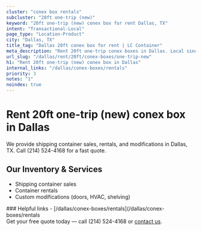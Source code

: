 ```yaml
---
cluster: "conex box rentals"
subcluster: "20ft one-trip (new)"
keyword: "20ft one-trip (new) conex box for rent Dallas, TX"
intent: "Transactional-Local"
page_type: "Location-Product"
city: "Dallas, TX"
title_tag: "Dallas 20ft conex box for rent | LC Container"
meta_description: "Rent 20ft one-trip conex boxes in Dallas. Local since 2003. Flexible rental terms. Same-week delivery available. Get your free quote — call (214) 524-4168 to..."
url_slug: "/dallas/rent/20ft/conex-boxes/one-trip-new"
h1: "Rent 20ft one-trip (new) conex box in Dallas"
internal_links: "/dallas/conex-boxes/rentals"
priority: 3
notes: "1"
noindex: true
---
```


# Rent 20ft one-trip (new) conex box in Dallas

We provide shipping container sales, rentals, and modifications in Dallas, TX. Call (214) 524-4168 for a fast quote.

## Our Inventory & Services
- Shipping container sales
- Container rentals
- Custom modifications (doors, HVAC, shelving)

<div data-section="internal-links">
### Helpful links
- [/dallas/conex-boxes/rentals](/dallas/conex-boxes/rentals
</div>

<div data-section="cta">
Get your free quote today — call (214) 524-4168 or <a href="/contact">contact us</a>.
</div>

<script type="application/ld+json">{"@context":"https://schema.org","@type":"FAQPage","mainEntity":[{"@type":"Question","name":"How much does delivery cost in Dallas, TX?","acceptedAnswer":{"@type":"Answer","text":"Delivery costs vary by distance and container size. Most deliveries in Dallas, TX range from $150-$300. Call (214) 524-4168 for an exact quote based on your specific location."}},{"@type":"Question","name":"Do you offer financing or payment plans?","acceptedAnswer":{"@type":"Answer","text":"We accept major credit cards, checks, and can discuss commercial terms for bulk purchases. Call (214) 524-4168 to discuss options."}},{"@type":"Question","name":"Can you customize containers in Dallas, TX?","acceptedAnswer":{"@type":"Answer","text":"Yes — we perform modifications like doors, HVAC, insulation, and shelving. Request a custom quote at (214) 524-4168 or via our contact form."}}]}</script>
